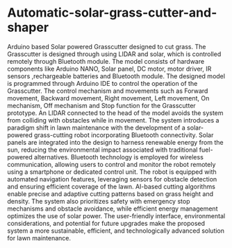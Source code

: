 # Automatic-solar-grass-cutter-and-shaper
Arduino based Solar powered Grasscutter designed to cut grass. The Grasscutter is designed through using LIDAR and solar, which is controlled remotely through  Bluetooth module.
The model consists of hardware components like Arduino NANO, Solar panel, DC motor, motor driver, IR sensors ,rechargeable batteries and Bluetooth module. The designed model is programmed through Arduino IDE to control the operation of the Grasscutter. The control mechanism and movements such as Forward movement, Backward movement, Right movement, Left movement, On mechanism, Off mechanism and Stop function for the Grasscutter prototype. An LIDAR connected to the head of the model avoids the system from colliding with obstacles while in movement.
The system introduces a paradigm shift in lawn maintenance with the development of a solar-powered grass-cutting robot incorporating Bluetooth connectivity. Solar panels are integrated into the design to harness renewable energy from the sun, reducing the environmental impact associated with traditional fuel-powered alternatives. Bluetooth technology is employed for wireless communication, allowing users to control and monitor the robot remotely using a smartphone or dedicated control unit. The robot is equipped with automated navigation features, leveraging sensors for obstacle detection and ensuring efficient coverage of the lawn. AI-based cutting algorithms enable precise and adaptive cutting patterns based on grass height and density. The system also prioritizes safety with emergency stop mechanisms and obstacle avoidance, while efficient energy management optimizes the use of solar power. The user-friendly interface, environmental considerations, and potential for future upgrades make the proposed system a more sustainable, efficient, and technologically advanced solution for lawn maintenance.
